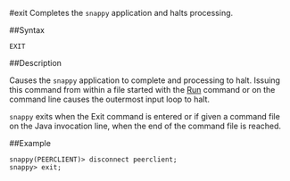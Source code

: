 #exit
Completes the `snappy` application and halts processing.

##Syntax

``` pre
EXIT
```

<a id="rtoolsijcomref33358__section_1AB9A85434CD41D69CB1F13ABCF0AE90"></a>
##Description

Causes the `snappy` application to complete and processing to halt. Issuing this command from within a file started with the <a href="run.html#rtoolsijcomref28886" class="xref" title="Treats the value of the string as a valid file name, and redirects gfxd processing to read from that file until it ends or an exit command is executed.">Run</a> command or on the command line causes the outermost input loop to halt.

`snappy` exits when the Exit command is entered or if given a command file on the Java invocation line, when the end of the command file is reached.

##Example


``` pre
snappy(PEERCLIENT)> disconnect peerclient;
snappy> exit;
```


